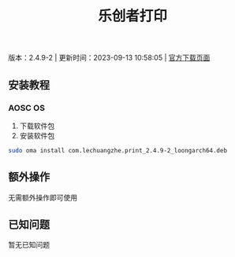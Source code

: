 ﻿---
id: 1768
title: 乐创者打印
toc: true
weight: 1768
---

版本：2.4.9-2 | 更新时间：2023-09-13 10:58:05 | [官方下载页面](http://app.loongapps.cn/#/detail/1768)

## 安装教程 

### AOSC OS 

1. 下载软件包
2. 安装软件包

```bash
sudo oma install com.lechuangzhe.print_2.4.9-2_loongarch64.deb
```

## 额外操作

无需额外操作即可使用

## 已知问题

暂无已知问题


